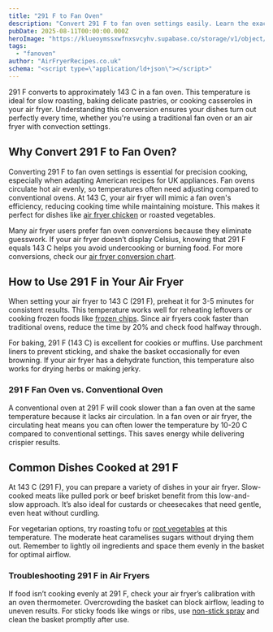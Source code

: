 ```yaml
---
title: "291 F to Fan Oven"
description: "Convert 291 F to fan oven settings easily. Learn the exact temperature for air fryers and fan ovens with our simple guide. Perfect for UK cooks!"
pubDate: 2025-08-11T00:00:00.000Z
heroImage: "https://klueoymssxwfnxsvcyhv.supabase.co/storage/v1/object/public/md/291-f-to-fan-oven-ec5813cd.png"
tags:
  - "fanoven"
author: "AirFryerRecipes.co.uk"
schema: "<script type=\"application/ld+json\"></script>"
---
```


<p>291 F converts to approximately 143 C in a fan oven. This temperature is ideal for slow roasting, baking delicate pastries, or cooking casseroles in your air fryer. Understanding this conversion ensures your dishes turn out perfectly every time, whether you're using a traditional fan oven or an air fryer with convection settings.</p>

<h2>Why Convert 291 F to Fan Oven?</h2>
<p>Converting 291 F to fan oven settings is essential for precision cooking, especially when adapting American recipes for UK appliances. Fan ovens circulate hot air evenly, so temperatures often need adjusting compared to conventional ovens. At 143 C, your air fryer will mimic a fan oven's efficiency, reducing cooking time while maintaining moisture. This makes it perfect for dishes like <a href=https://www.airfryerrecipe.co.uk/recipe-category/chicken>air fryer chicken</a> or roasted vegetables.</p>
<p>Many air fryer users prefer fan oven conversions because they eliminate guesswork. If your air fryer doesn’t display Celsius, knowing that 291 F equals 143 C helps you avoid undercooking or burning food. For more conversions, check our <a href=https://www.airfryerrecipe.co.uk/air-fryer-conversion-chart>air fryer conversion chart</a>.</p>

<h2>How to Use 291 F in Your Air Fryer</h2>
<p>When setting your air fryer to 143 C (291 F), preheat it for 3-5 minutes for consistent results. This temperature works well for reheating leftovers or cooking frozen foods like <a href=https://www.airfryerrecipe.co.uk/recipe-category/frozen-foods>frozen chips</a>. Since air fryers cook faster than traditional ovens, reduce the time by 20% and check food halfway through.</p>
<p>For baking, 291 F (143 C) is excellent for cookies or muffins. Use parchment liners to prevent sticking, and shake the basket occasionally for even browning. If your air fryer has a dehydrate function, this temperature also works for drying herbs or making jerky.</p>

<h3>291 F Fan Oven vs. Conventional Oven</h3>
<p>A conventional oven at 291 F will cook slower than a fan oven at the same temperature because it lacks air circulation. In a fan oven or air fryer, the circulating heat means you can often lower the temperature by 10-20 C compared to conventional settings. This saves energy while delivering crispier results.</p>

<h2>Common Dishes Cooked at 291 F</h2>
<p>At 143 C (291 F), you can prepare a variety of dishes in your air fryer. Slow-cooked meats like pulled pork or beef brisket benefit from this low-and-slow approach. It’s also ideal for custards or cheesecakes that need gentle, even heat without curdling.</p>
<p>For vegetarian options, try roasting tofu or <a href=https://www.airfryerrecipe.co.uk/recipe-category/vegetables>root vegetables</a> at this temperature. The moderate heat caramelises sugars without drying them out. Remember to lightly oil ingredients and space them evenly in the basket for optimal airflow.</p>

<h3>Troubleshooting 291 F in Air Fryers</h3>
<p>If food isn’t cooking evenly at 291 F, check your air fryer’s calibration with an oven thermometer. Overcrowding the basket can block airflow, leading to uneven results. For sticky foods like wings or ribs, use <a href=https://www.airfryerrecipe.co.uk/air-fryer-cleaner>non-stick spray</a> and clean the basket promptly after use.</p>